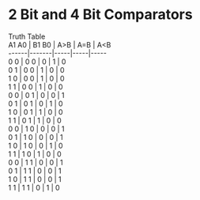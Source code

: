 # 2 Bit and 4 Bit Comparators  

Truth Table  
A1 A0 | B1 B0 | A>B | A=B | A<B  
------|-------|-----|-----|-----  
0   0 | 0   0 |  0  |  1  |  0   
0   1 | 0   0 |  1  |  0  |  0   
1   0 | 0   0 |  1  |  0  |  0   
1   1 | 0   0 |  1  |  0  |  0   
0   0 | 0   1 |  0  |  0  |  1   
0   1 | 0   1 |  0  |  1  |  0   
1   0 | 0   1 |  1  |  0  |  0   
1   1 | 0   1 |  1  |  0  |  0   
0   0 | 1   0 |  0  |  0  |  1   
0   1 | 1   0 |  0  |  0  |  1   
1   0 | 1   0 |  0  |  1  |  0   
1   1 | 1   0 |  1  |  0  |  0   
0   0 | 1   1 |  0  |  0  |  1   
0   1 | 1   1 |  0  |  0  |  1   
1   0 | 1   1 |  0  |  0  |  1   
1   1 | 1   1 |  0  |  1  |  0  


